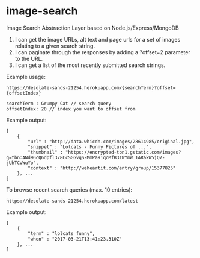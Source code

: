 # image-search
Image Search Abstraction Layer based on Node.js/Express/MongoDB

1) I can get the image URLs, alt text and page urls for a set of images relating to a given search string.
2) I can paginate through the responses by adding a ?offset=2 parameter to the URL.
3) I can get a list of the most recently submitted search strings.

Example usage:
```
https://desolate-sands-21254.herokuapp.com/{searchTerm}?offset={offsetIndex}

searchTerm : Grumpy Cat // search query
offsetIndex: 20 // index you want to offset from
```

Example output:
```
[
    {
        "url" : "http://data.whicdn.com/images/28614985/original.jpg",
        "snippet" : "Lolcats - Funny Pictures of ...",
        "thumbnail" : "https://encrypted-tbn1.gstatic.com/images?q=tbn:ANd9GcQ6dpfl378CcSGGvqS-MmPa91qcMfB31WYmW_1ARakW5jQ7-jUhTCvWuYo",
        "context" : "http://weheartit.com/entry/group/15377825"
    }, ...
]
```

To browse recent search queries (max. 10 entries):
```
https://desolate-sands-21254.herokuapp.com/latest
```

Example output:
```
[
    {
        "term" : "lolcats funny",
        "when" : "2017-03-21T13:41:23.310Z"
    }, ...
]
```

